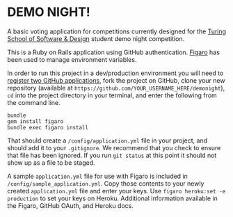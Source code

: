# DEMO NIGHT!

A basic voting application for competitions currently designed for the [Turing School of Software & Design](https://www.turing.io/) student demo night competition.

This is a Ruby on Rails application using GitHub authentication. [Figaro](https://github.com/laserlemon/figaro) has been used to manage environment variables.

In order to run this project in a dev/production environment you will need to [register two GitHub applications](https://github.com/settings/applications/new), fork the project on GitHub, clone your new repository (available at `https://github.com/YOUR_USERNAME_HERE/demonight`), `cd` into the project directory in your terminal, and enter the following from the command line.

```
bundle
gem install figaro
bundle exec figaro install
```

That should create a `/config/application.yml` file in your project, and should add it to your `.gitignore`. We recommend that you check to ensure that file has been ignored. If you run `git status` at this point it should not show up as a file to be staged.

A sample `application.yml` file for use with Figaro is included in `/config/sample_application.yml`. Copy those contents to your newly created `application.yml` file and enter your keys. Use `figaro heroku:set -e production` to set your keys on Heroku. Additional information available in the Figaro, GitHub OAuth, and Heroku docs.
